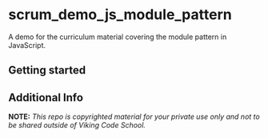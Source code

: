scrum_demo_js_module_pattern
============================

A demo for the curriculum material covering the module pattern in JavaScript.


## Getting started
## Additional Info



**NOTE:** *This repo is copyrighted material for your private use only and not to be shared outside of Viking Code School.*







